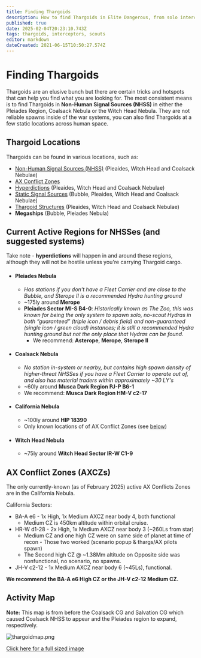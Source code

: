 ```yaml
---
title: Finding Thargoids
description: How to find Thargoids in Elite Dangerous, from solo interceptors to AX Conflict zones and everything in between
published: true
date: 2025-02-04T20:23:10.743Z
tags: thargoids, interceptors, scouts
editor: markdown
dateCreated: 2021-06-15T10:50:27.574Z
---
```


# Finding Thargoids
Thargoids are an elusive bunch but there are certain tricks and hotspots that can help you find what you are looking for. The most consistent means is to find Thargoids in **Non-Human Signal Sources (NHSS)** in either the Pleiades Region, Coalsack Nebula or the Witch Head Nebula. They are not reliable spawns inside of the war systems, you can also find Thargoids at a few static locations across human space.

## Thargoid Locations

Thargoids can be found in various locations, such as:
- [Non-Human Signal Sources (NHSS)](/en/nhss) (Pleaides, Witch Head and Coalsack Nebulae)
- [AX Conflict Zones](/en/finding-thargoids#ax-conflict-zones-axczs)
- [Hyperdictions](/en/hyperdictions) (Pleaides, Witch Head and Coalsack Nebulae)
- [Static Signal Sources](/en/static-signals) (Bubble, Pleaides, Witch Head and Coalsack Nebulae)
- [Thargoid Structures](https://canonn.science/codex/the-unknown-structure/?highlight=structure) (Pleaides, Witch Head and Coalsack Nebulae)
- **Megaships** (Bubble, Pleiades Nebula)

## Current Active Regions for NHSSes (and suggested systems)
Take note - **hyperdictions** will happen in and around these regions, although they will not be hostile unless you're carrying Thargoid cargo.
- #### **Pleiades Nebula**
  - *Has stations if you don't have a Fleet Carrier and are close to the Bubble, and Sterope II is a recommended Hydra hunting ground*
  - ~175ly around **Merope**
  - **Pleiades Sector MI-S B4-0**: *Historically known as The Zoo, this was known for being the only system to spawn solo, no-scout Hydras in both “guaranteed” (triple icon / debris field) and non-guaranteed (single icon / green cloud) instances; it is still a recommended Hydra hunting ground but not the only place that Hydras can be found.*
    - We recommend: **Asterope**, **Merope**, **Sterope II**
- #### **Coalsack Nebula**
  - *No station in-system or nearby, but contains high spawn density of higher-threat NHSSes if you have a Fleet Carrier to operate out of, and also has material traders within approximately ~30 LY's*
  - ~60ly around **Musca Dark Region PJ-P B6-1**
  - We recommend: **Musca Dark Region HM-V c2-17**
- #### **California Nebula**
    - ~100ly around **HIP 18390**
  - Only known locations of of AX Conflict Zones (see [below](/en/finding-thargoids#ax-conflict-zones-axczs))
- #### **Witch Head Nebula**
    - ~75ly around **Witch Head Sector IR-W C1-9**

## AX Conflict Zones (AXCZs)

The only currently-known (as of February 2025) active AX Conflicts Zones are in the California Nebula.

California Sectors:
- BA-A e6 - 1x High, 1x Medium AXCZ near body 4, both functional
    - Medium CZ is 450km altitude within orbital cruise.
- HR-W d1-28 - 2x High, 1x Medium AXCZ near body 3 (~260Ls from star)
    - Medium CZ and one high CZ were on same side of planet at time of recon - Those two worked (scenario popup & thargs/AX pilots spawn)
  - The Second high CZ @ ~1.38Mm altitude on Opposite side was nonfunctional, no scenario, no spawns.
- JH-V c2-12 - 1x Medium AXCZ near body 6 (~45Ls), functional.

**We recommend the BA-A e6 High CZ or the JH-V c2-12 Medium CZ.**

## Activity Map
**Note:** This map is from before the Coalsack CG and Salvation CG which caused Coalsack NHSS to appear and the Pleiades region to expand, respectively.

![thargoidmap.png](/img/thargoidmap.png)

[Click here for a full sized image](https://cdn.discordapp.com/attachments/625989888432537611/854310144946208808/Thargoid_Activity_Map_v0.5.png)
